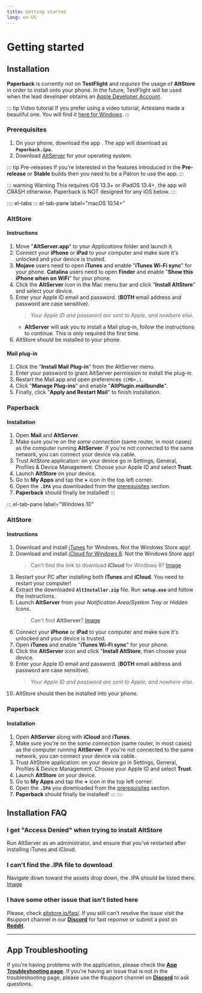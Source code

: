 ```yaml
---
title: Getting started
lang: en-US
---
```


# Getting started

## Installation
**Paperback** is currently _not_ on **TestFlight** and _requires_ the usage of **AltStore** in order to install onto your phone. In the future, TestFlight will be used when the lead developer obtains an [Apple Developer Account](https://developer.apple.com/programs/).

::: tip Video tutorial
 If you prefer using a video tutorial, Artesians made a beautiful one. You will find it [here for Windows](https://www.youtube.com/watch?v=n1KRwsxNiWY).
:::

### Prerequisites
1. On your phone, download the app <Download text="from here"/>. The app will download as **`Paperback.ipa`**.
2. Download [AltServer](https://altstore.io/) for your operating system.

::: tip Pre-releases
 If you're interested in the features introduced in the **Pre-release** or **Stable** builds then you need to be a Patron to use the app.
:::

::: warning Warning
This requires iOS 13.3+ or iPadOS 13.4+, the app will CRASH otherwise. Paperback is NOT designed for any iOS below.
:::

:::: el-tabs
::: el-tab-pane label="macOS 10.14+"
### AltStore
#### Instructions
1. Move "**AltServer.app**" to your *Applications* folder and launch it.
1. Connect your **iPhone** or **iPad** to your computer and make sure it's unlocked and your device is trusted.
1. **Mojave** users need to open **iTunes** and enable "**iTunes Wi-Fi sync**" for your phone.
   **Catalina** users need to open **Finder** and enable "**Show this iPhone when on WiFi**" for your phone.
1. Click the **AltServer** icon in the Mac menu bar and click "**Install AltStore**" and select your device.
1. Enter your Apple ID email and password. (**BOTH** email address and password are case sensitive).
	> *Your Apple ID and password are sent to Apple, and nowhere else.*
	- **AltServer** will ask you to install a Mail plug-in, follow the instructions to continue. This is only required the first time.
2. AltStore should be installed to your phone.
 
#### Mail plug-in
1. Click the "**Install Mail Plug-in**" from the AltServer menu.
1. Enter your password to grant AltServer permission to install the plug-in.
1. Restart the Mail app and open preferences `(CMD+,)`.
1. Click "**Manage Plug-ins**" and enable "**AltPlugin.mailbundle**".
1. Finally, click "**Apply and Restart Mail**" to finish installation.

### Paperback
#### Installation
1. Open **Mail** and **AltServer**.
2. Make sure you're on the _same connection_ (same router, in most cases) as the computer running **AltServer**. If you're not connected to the same network, you can connect your device via cable.
3. Trust AltStore application: on your device go in Settings, General, Profiles & Device Management. Choose your Apple ID and select **Trust**.
4. Launch **AltStore** on your device.
5. Go to **My Apps** and tap the **+** icon in the top left corner.
6. Open the **`.IPA`** you downloaded from the [prerequisites](/help/guides/getting-started/#prerequisites) section.
7. **Paperback** should finally be installed!
:::

::: el-tab-pane label="Windows 10"
### AltStore
#### Instructions
1. Download and install [iTunes](https://www.apple.com/itunes/download/win64) for Windows.
   <el-tag type="warning">Not the Windows Store app!</el-tag>
1. Download and install [iCloud for Windows 8](https://support.apple.com/en-us/HT204283).
   <el-tag type="warning">Not the Windows Store app!</el-tag>
   > Can't find the link to download **iCloud** for Windows 8? [Image](https://imgur.com/a/P1ef4Wd)
1. Restart your PC after installing both **iTunes** and **iCloud**.
   <el-tag type="warning">You need to restart your computer!</el-tag>
1. Extract the downloaded **`AltInstaller.zip`** file. Run **`setup.exe`** and follow the instructions.
1. Launch **AltServer** from your *Notification Area*/*System Tray* or *Hidden Icons*.
	> Can't find **AltServer**? [Image](https://imgur.com/a/rSagfh2)
1. Connect your **iPhone** or **iPad** to your computer and make sure it's unlocked and your device is trusted.
1. Open **iTunes** and enable "**iTunes Wi-Fi sync**" for your phone.
1. Click the **AltServer** icon and click "**Install AltStore**, then choose your device.
1. Enter your Apple ID email and password. (**BOTH** email address and password are case sensitive).
   > *Your Apple ID and password are sent to Apple, and nowhere else.*
1. AltStore should then be installed into your phone.

### Paperback
#### Installation
1. Open **AltServer** along with **iCloud** and **iTunes**.
1. Make sure you're on the _same connection_ (same router, in most cases) as the computer running **AltServer**. If you're not connected to the same network, you can connect your device via cable.
1. Trust AltStore application: on your device go in Settings, General, Profiles & Device Management. Choose your Apple ID and select **Trust**.
1. Launch **AltStore** on your device.
1. Go to **My Apps** and tap the **+** icon in the top left corner.
1. Open the **`.IPA`** you downloaded from the [prerequisites](/help/guides/getting-started/#prerequisites) section.
1. **Paperback** should finally be installed!
:::
::::

## Installation FAQ
### I get "Access Denied" when trying to install AltStore
Run AltServer as an administrator, and ensure that you've restarted after installing iTunes and iCloud.
 
### I can't find the .IPA file to download
Navigate down toward the assets drop down, the .IPA should be listed there. [Image](https://imgur.com/a/onrwNC8)
 
### I have some other issue that isn't listed here
Please, check [altstore.io/faq/](https://altstore.io/faq/). If you still can't resolve the issue visit the #support channel in our **[Discord](https://discord.gg/Ny83JV3)** for fast reponse or submit a post on **[Reddit](https://www.reddit.com/r/Paperback/)**.
 
---
 
## App Troubleshooting
If you're having problems with the application, please check the **[App Troubleshooting page](/help/faq/#troubleshooting)**. If you're having an issue that is not in the troubleshooting page, please use the #support channel on **[Discord](https://discord.gg/Ny83JV3)** to ask questions.